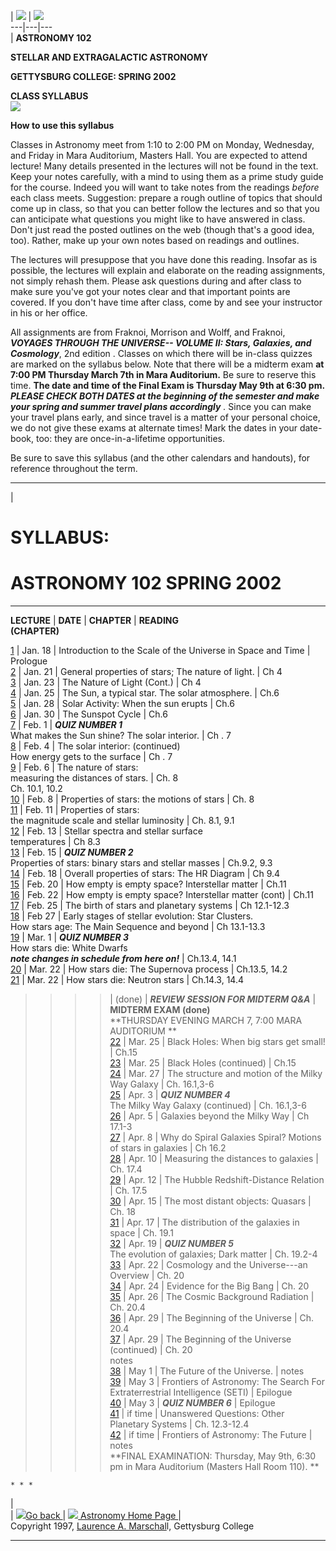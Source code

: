   | ![](gifs/astitsm.gif) | ![](m51.jpg)  
---|---|---  
| **ASTRONOMY 102**

**STELLAR AND EXTRAGALACTIC ASTRONOMY**

**GETTYSBURG COLLEGE: SPRING 2002**

**CLASS SYLLABUS**  
![](line.redgrad.gif)

**How to use this syllabus**

Classes in Astronomy  meet from 1:10 to 2:00 PM on Monday, Wednesday, and
Friday in Mara Auditorium, Masters Hall. You are expected to attend lecture!
Many details presented in the lectures will not be found in the text. Keep
your notes carefully, with a mind to using them as a prime study guide for the
course. Indeed you will want to take notes from the readings _before_ each
class meets. Suggestion: prepare a rough outline of topics that should come up
in class, so that you can better follow the lectures and so that you can
anticipate what questions you might like to have answered in class.    Don't
just read the posted outlines on the web (though that's a good idea, too).
Rather, make up your own notes based on readings and outlines.

The lectures will presuppose that you have done this reading. Insofar as is
possible, the lectures will explain and elaborate on the reading assignments,
not simply rehash them. Please ask questions during and after class to make
sure you've got your notes clear and that important points are covered. If you
don't have time after class, come by and see your instructor in his or her
office.

All assignments are from Fraknoi, Morrison and Wolff, and Fraknoi, **_VOYAGES
THROUGH THE UNIVERSE--   VOLUME II:  Stars, Galaxies, and Cosmology_**, 2nd
edition . Classes on which there will be in-class quizzes are marked on the
syllabus below. Note that there will be a midterm exam **at 7:00 PM Thursday
March 7th in Mara Auditorium.** Be sure to reserve this time. **The date and
time of the Final Exam is Thursday May 9th at 6:30 pm. _PLEASE CHECK BOTH
DATES at the beginning of the semester and make your spring   and summer
travel plans accordingly_** _._   Since you can make your travel plans early,
and since travel is a  matter of your personal choice, we do not give these
exams at alternate times! Mark the dates in your date-book, too: they are
once-in-a-lifetime opportunities.

Be sure to save this syllabus (and the other calendars and handouts), for
reference throughout the term.

* * *
    
    
     

|

#  **SYLLABUS:**

#  **ASTRONOMY 102 SPRING 2002**  
  
---  
**LECTURE** |  **DATE** |  **CHAPTER** |  **READING**  
**(CHAPTER)**

  
[1](A102ol01.html) |  Jan. 18 | Introduction to the Scale of the Universe in
Space and Time |   Prologue  
[2](A102ol02.html) |  Jan. 21 | General properties of stars; The nature of
light. |  Ch 4  
[3](A102ol03.html) |  Jan. 23 | The Nature of Light  (Cont.) |   Ch 4  
[4](A102ol04.html) |  Jan. 25 | The Sun, a typical star. The solar atmosphere.
|   Ch.6  
[5](A102ol05.html) |  Jan. 28 | Solar Activity: When the sun erupts |    Ch.6  
[6](A102ol06.html) |  Jan. 30 | The Sunspot Cycle |   Ch.6  
[7](A102ol07.html) |  Feb. 1 | **_QUIZ NUMBER 1_**  
What makes the Sun shine? The solar interior.  |   Ch . 7  
[8](A102ol08.html) |  Feb. 4 | The solar interior:  (continued)  
How energy gets to the surface |   Ch . 7  
[9](A102ol09.html) |  Feb. 6 | The nature of stars:  
measuring the distances of stars. |  Ch. 8  
Ch. 10.1, 10.2  
[10](A102ol10.html) |  Feb. 8 | Properties of stars: the motions of stars |
Ch. 8  
[11](A102ol11.html) |  Feb. 11 | Properties of stars:  
the magnitude scale and stellar luminosity  |   Ch. 8.1, 9.1  
[12](A102ol12.html) |  Feb. 13 | Stellar spectra and stellar surface  
temperatures  |  Ch 8.3  
[13](A102ol13.html) |  Feb. 15 | **_QUIZ NUMBER 2_**  
Properties of stars: binary stars and stellar masses  |   Ch.9.2, 9.3  
[14](A102ol14.html) |  Feb. 18 | Overall properties of stars: The HR Diagram
|  Ch 9.4  
[15](A102ol15.html) |  Feb. 20 | How empty is empty space? Interstellar matter
|   Ch.11  
[16](A102ol16.html) |  Feb. 22 | How empty is empty space? Interstellar matter
(cont) |   Ch.11  
[17](A102ol17.html) |  Feb. 25 | The birth of stars and planetary systems  |
Ch 12.1-12.3  
[18](A102ol18.html) |  Feb 27 | Early stages of stellar evolution: Star
Clusters.  
How stars age: The Main Sequence and beyond  |  Ch 13.1-13.3  
[19](A102ol19.html) |  Mar. 1 | **_QUIZ NUMBER 3_**  
How stars die: White Dwarfs  
**_note changes in schedule from here on!_** |  Ch.13.4, 14.1  
[20](A102ol20.html) |  Mar. 22 | How stars die: The Supernova process |
Ch.13.5, 14.2  
[21](A102ol21.html) |  Mar. 22 | How stars die: Neutron stars |   Ch.14.3,
14.4  
>>>> |  (done) |  **_REVIEW SESSION FOR MIDTERM    Q&A_** |  
**MIDTERM EXAM   (done)**  
**THURSDAY EVENING   MARCH 7, 7:00 MARA AUDITORIUM **  
[22](A102ol22.html) |  Mar. 25 | Black Holes: When big stars get small! |
Ch.15  
[23](A102ol23.html) |  Mar. 25 | Black Holes (continued) |   Ch.15  
[24](A102ol24.html) |  Mar. 27 | The structure and motion of the Milky Way
Galaxy  |   Ch. 16.1,3-6  
[25](A102ol25.html) |  Apr. 3 | **_QUIZ NUMBER 4_**  
The Milky Way Galaxy (continued)  |   Ch. 16.1,3-6  
[26](A102ol26.html) |  Apr. 5 | Galaxies beyond the Milky Way  |   Ch 17.1-3  
[27](A102ol27.html) |  Apr. 8 | Why do Spiral Galaxies Spiral?   Motions of
stars in galaxies |  Ch 16.2  
[28](A102ol28.html) |  Apr. 10 | Measuring the distances to galaxies |  Ch.
17.4  
[29](A102ol29.html) |  Apr. 12 | The Hubble Redshift-Distance Relation |  Ch.
17.5  
[30](A102ol30.html) |  Apr. 15 | The most distant objects: Quasars |  Ch. 18  
[31](A102ol31.html) |  Apr. 17 | The distribution of the galaxies in space |
Ch. 19.1  
[32](A102ol32.html) |  Apr. 19 | **_QUIZ NUMBER 5_**  
The evolution of galaxies; Dark matter |   Ch. 19.2-4  
[33](A102ol33.html) |  Apr. 22 | Cosmology and the Universe---an Overview |
Ch. 20  
[34](A102ol34.html) |  Apr. 24 | Evidence for the Big Bang |  Ch. 20  
[35](A102ol35.html) |  Apr. 26 | The Cosmic Background Radiation  |   Ch. 20.4  
[36](A102ol36.html) |  Apr. 29 | The Beginning of the Universe |   Ch. 20.4  
[37](A102ol37.html) |  Apr. 29 | The Beginning of the Universe (continued) |
Ch. 20  
notes  
[38](A102ol38.html) |  May 1 | The Future of the Universe. |  notes  
[39](A102ol39.html) |  May 3 | Frontiers of Astronomy: The Search For
Extraterrestrial Intelligence (SETI) |  Epilogue  
[40](A102ol40.html) |  May 3 | **_QUIZ NUMBER 6_** |   Epilogue  
[41](A102ol41.html) |  if time | Unanswered Questions: Other Planetary Systems
|  Ch. 12.3-12.4  
     [42](A102ol42.html) |      if time | Frontiers of Astronomy: The Future |      notes  
**FINAL EXAMINATION: Thursday, May 9th, 6:30 pm  in Mara Auditorium (Masters
Hall Room 110). **  
      
    
    
    
    * * *  
  
|  
| [![](backarw.gif)](javascript:history.back\(\))[Go back
](javascript:history.back\(\))| [![](gifs/astbut1.gif)](ASTRO.html)[ Astronomy
Home Page ](ASTRO.html)|  
Copyright 1997, [Laurence A. Marschal](mailto:marschal@gettysburg.edu)l,
Gettysburg College

* * *

